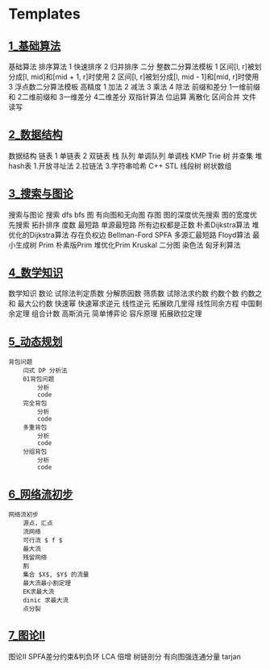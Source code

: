 # Templates

## [1_基础算法](./1_基础算法.md)

基础算法
    排序算法
        1 快速排序
        2 归并排序
    二分
        整数二分算法模板
        1 区间[l, r]被划分成[l, mid]和[mid + 1, r]时使用
        2 区间[l, r]被划分成[l, mid - 1]和[mid, r]时使用
        3 浮点数二分算法模板
    高精度
        1 加法
        2 减法
        3 乘法
        4 除法
    前缀和差分
        1一维前缀和
        2二维前缀和
        3一维差分
        4二维差分
    双指针算法
    位运算
    离散化
    区间合并
    文件读写

## [2_数据结构](./2_数据结构.md)

数据结构
    链表
        1 单链表
        2 双链表
    栈
    队列
    单调队列
    单调栈
    KMP
    Trie 树
    并查集
    堆
    hash表
        1.开放寻址法
        2.拉链法
        3.字符串哈希
    C++ STL
    线段树
    树状数组

## [3_搜索与图论](./3_搜索与图论.md)

搜索与图论
    搜索
        dfs
        bfs
    图
        有向图和无向图
        存图
        图的深度优先搜索
        图的宽度优先搜索
        拓扑排序
            度数
        最短路
            单源最短路
                所有边权都是正数
                    朴素Dijkstra算法
                    堆优化的Dijkstra算法
                存在负权边
                    Bellman-Ford
                    SPFA
            多源汇最短路
                Floyd算法
        最小生成树
            Prim
                朴素版Prim
                堆优化Prim
            Kruskal
        二分图
            染色法
            匈牙利算法

## [4_数学知识](./4_数学知识.md)

数学知识
    数论
        试除法判定质数
        分解质因数
        筛质数
        试除法求约数
        约数个数
        约数之和
        最大公约数
    快速幂
        快速幂求逆元
        线性逆元
    拓展欧几里得
        线性同余方程
    中国剩余定理
    组合计数
    高斯消元
    简单博弈论
    容斥原理
    拓展欧拉定理

## [5_动态规划](./5_动态规划.md)

    背包问题
        闫式 DP 分析法
        01背包问题
            分析
            code
        完全背包
            分析
            code
        多重背包
            分析
            code
        分组背包
            分析
            code

## [6_网络流初步](./6_网络流初步.md)

    网络流初步
        源点，汇点
        流网络
        可行流 $ f $
        最大流
        残留网络
        割
        集合 $X$, $Y$ 的流量
        最大流最小割定理
        EK求最大流
        dinic 求最大流
        点分裂

## [7_图论II](./7_图论II.md)

图论II
    SPFA差分约束&判负环
    LCA
        倍增
        树链剖分
    有向图强连通分量
        tarjan

